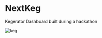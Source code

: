 NextKeg
=======

Kegerator Dashboard built during a hackathon

![keg](http://i.imgur.com/OCd5A51.png)


